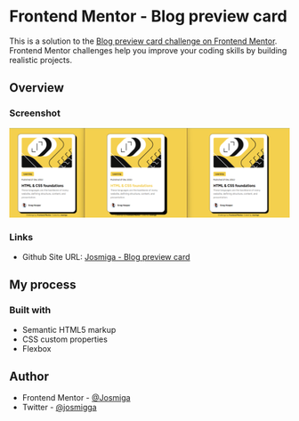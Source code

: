 # Frontend Mentor - Blog preview card


This is a solution to the [Blog preview card challenge on Frontend Mentor](https://www.frontendmentor.io/challenges/blog-preview-card-ckPaj01IcS). Frontend Mentor challenges help you improve your coding skills by building realistic projects. 

## Overview
### Screenshot
![alt text](image.png)

### Links
- Github Site URL: [Josmiga - Blog preview card](https://github.com/Josmiga/fm-preview-card)

## My process
### Built with
- Semantic HTML5 markup
- CSS custom properties
- Flexbox

## Author
- Frontend Mentor - [@Josmiga](https://www.frontendmentor.io/profile/Josmiga)
- Twitter - [@josmigga](https://www.twitter.com/josmigga)